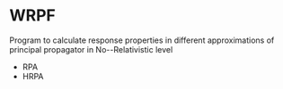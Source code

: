 # WRPF

Program to calculate response properties in different approximations of principal propagator in No--Relativistic level

* RPA
* HRPA
